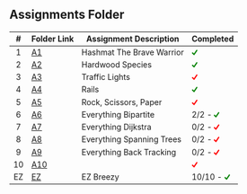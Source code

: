 ##  Assignments Folder

|   #   | Folder Link | Assignment Description  | Completed |
| :---: | ----------- | ----------------------- | --------- |
|   1   |[A1](./A1)   |Hashmat The Brave Warrior|<img src="https://github.com/ACHarrison32/4883-PT-Harrison/blob/main/index.png" width="10">|
|   2   |[A2](./A2)   |Hardwood Species         |<img src="https://github.com/ACHarrison32/4883-PT-Harrison/blob/main/index.png" width="10">|
|   3   |[A3](./A3)   |Traffic Lights           |<img src="https://github.com/ACHarrison32/4883-PT-Harrison/blob/main/images.png" width="10">|
|   4   |[A4](./A4)   |Rails                    |<img src="https://github.com/ACHarrison32/4883-PT-Harrison/blob/main/index.png" width="10">|
|   5   |[A5](./A5)   |Rock, Scissors, Paper    |<img src="https://github.com/ACHarrison32/4883-PT-Harrison/blob/main/images.png" width="10">|
|   6   |[A6](./A6)   |Everything Bipartite     |2/2 - <img src="https://github.com/ACHarrison32/4883-PT-Harrison/blob/main/index.png" width="10">|
|   7   |[A7](./A7)   |Everything Dijkstra      |0/2 - <img src="https://github.com/ACHarrison32/4883-PT-Harrison/blob/main/images.png" width="10">|
|   8   |[A8](./A8)   |Everything Spanning Trees|0/2 - <img src="https://github.com/ACHarrison32/4883-PT-Harrison/blob/main/images.png" width="10">|
|   9   |[A9](./A9)   |Everything Back Tracking |0/2 - <img src="https://github.com/ACHarrison32/4883-PT-Harrison/blob/main/images.png" width="10">|
|   10  |[A10](./A10) |                         |<img src="https://github.com/ACHarrison32/4883-PT-Harrison/blob/main/images.png" width="10">|
|   EZ  |[EZ](./EZ)   |EZ Breezy                |10/10 - <img src="https://github.com/ACHarrison32/4883-PT-Harrison/blob/main/index.png" width="10">|
